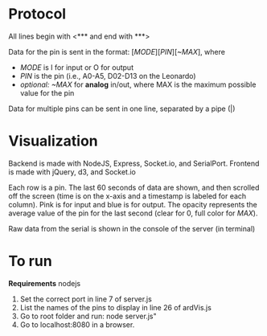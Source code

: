 # Protocol
All lines begin with <*** and end with ***>

Data for the pin is sent in the format: [*MODE*][*PIN*][*~MAX*], where
 * *MODE* is I for input or O for output
 * *PIN* is the pin (i.e., A0-A5, D02-D13 on the Leonardo)
 * *optional: ~MAX* for **analog** in/out, where MAX is the maximum possible value for the pin

Data for multiple pins can be sent in one line, separated by a pipe (|)

# Visualization
Backend is made with NodeJS, Express, Socket.io, and SerialPort. Frontend is made with jQuery, d3, and Socket.io

Each row is a pin. The last 60 seconds of data are shown, and then scrolled off the screen (time is on the x-axis and a timestamp is labeled for each column). Pink is for input and blue is for output. The opacity represents the average value of the pin for the last second (clear for 0, full color for *MAX*).

Raw data from the serial is shown in the console of the server (in terminal)

# To run
**Requirements** nodejs

1. Set the correct port in line 7 of server.js
2. List the names of the pins to display in line 26 of ardVis.js
3. Go to root folder and run: node server.js"
4. Go to localhost:8080 in a browser.

